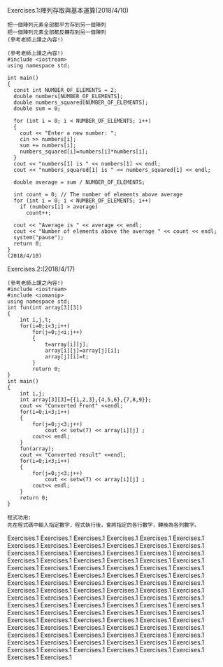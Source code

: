 Exercises.1:陣列存取與基本運算(2018/4/10)
```
把一個陣列元素全部都平方存到另一個陣列
把一個陣列元素全部都反轉存到另一個陣列
(參考老師上課之內容!)
```
```
(參考老師上課之內容!)
#include <iostream>
using namespace std;

int main()
{
  const int NUMBER_OF_ELEMENTS = 2;
  double numbers[NUMBER_OF_ELEMENTS];
  double numbers_squared[NUMBER_OF_ELEMENTS];
  double sum = 0;

  for (int i = 0; i < NUMBER_OF_ELEMENTS; i++)
  {
    cout << "Enter a new number: ";
    cin >> numbers[i];
    sum += numbers[i];
    numbers_squared[i]=numbers[i]*numbers[i];
  }
  cout << "numbers[1] is " << numbers[1] << endl;
  cout << "numbers_squared[1] is " << numbers_squared[1] << endl;
  
  double average = sum / NUMBER_OF_ELEMENTS;

  int count = 0; // The number of elements above average
  for (int i = 0; i < NUMBER_OF_ELEMENTS; i++)
    if (numbers[i] > average)
      count++;

  cout << "Average is " << average << endl;
  cout << "Number of elements above the average " << count << endl;
  system("pause"); 
  return 0;
}
(2018/4/10)
```
Exercises.2:(2018/4/17)
```
(參考老師上課之內容!)
#include <iostream>
#include <iomanip>
using namespace std;
int fun(int array[3][3])
{
	int i,j,t;
	for(i=0;i<3;i++)
		for(j=0;j<i;j++)
		{
			t=array[i][j];
			array[i][j]=array[j][i];
			array[j][i]=t;
		}
		return 0;
}
int main()
{
	int i,j;
	int array[3][3]={{1,2,3},{4,5,6},{7,8,9}};
	cout << "Converted Front" <<endl;
	for(i=0;i<3;i++)
	{
		for(j=0;j<3;j++)
			cout << setw(7) << array[i][j] ;
		cout<< endl;
	}
	fun(array);
	cout << "Converted result" <<endl;
	for(i=0;i<3;i++)
	{
		for(j=0;j<3;j++)
			cout << setw(7) << array[i][j] ;
		cout<< endl;
	}
    return 0;
}
```

```
程式功用:
先在程式碼中輸入指定數字，程式執行後，會將指定的各行數字，轉換為各列數字。
```
Exercises.1
Exercises.1
Exercises.1
Exercises.1
Exercises.1
Exercises.1
Exercises.1
Exercises.1
Exercises.1
Exercises.1
Exercises.1
Exercises.1
Exercises.1
Exercises.1
Exercises.1
Exercises.1
Exercises.1
Exercises.1
Exercises.1
Exercises.1
Exercises.1
Exercises.1
Exercises.1
Exercises.1
Exercises.1
Exercises.1
Exercises.1
Exercises.1
Exercises.1
Exercises.1
Exercises.1
Exercises.1
Exercises.1
Exercises.1
Exercises.1
Exercises.1
Exercises.1
Exercises.1
Exercises.1
Exercises.1
Exercises.1
Exercises.1
Exercises.1
Exercises.1
Exercises.1
Exercises.1
Exercises.1
Exercises.1
Exercises.1
Exercises.1
Exercises.1
Exercises.1
Exercises.1
Exercises.1
Exercises.1
Exercises.1
Exercises.1
Exercises.1
Exercises.1
Exercises.1
Exercises.1
Exercises.1
Exercises.1
Exercises.1
Exercises.1
Exercises.1
Exercises.1
Exercises.1
Exercises.1
Exercises.1
Exercises.1
Exercises.1
Exercises.1
Exercises.1
Exercises.1
Exercises.1
Exercises.1
Exercises.1
Exercises.1
Exercises.1
Exercises.1
Exercises.1
Exercises.1
Exercises.1
Exercises.1
Exercises.1
Exercises.1
Exercises.1
Exercises.1
Exercises.1
Exercises.1
Exercises.1
Exercises.1
Exercises.1
Exercises.1
Exercises.1
Exercises.1
Exercises.1
